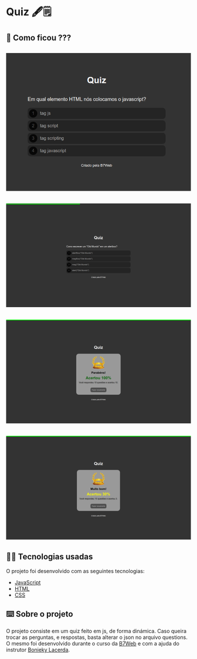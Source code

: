 # Quiz 🖋️🗒️

## 👀 Como ficou ???

<img src="./img/quiz.png" width="600px"></img>
----------
<img src="./img/quiz1.png" width="600px"></img>
----------
<img src="./img/quiz2.png" width="600px"></img>
----------
<img src="./img/quiz3.png" width="600px"></img>
----------

## 🧑‍💻 Tecnologias usadas

O projeto foi desenvolvido com as seguintes tecnologias:
- [JavaScript](https://developer.mozilla.org/pt-BR/docs/Web/JavaScript)
- [HTML](https://www.w3schools.com/html/)
- [CSS](https://www.w3schools.com/css/)

## ⌨️ Sobre o projeto

O projeto consiste em um quiz feito em js, de forma dinámica. Caso queira trocar as perguntas, e respostas, basta alterar o json no arquivo questions. O mesmo foi desenvolvido durante o curso da [B7Web](https://b7web.com.br/fullstack/?ref=I24108426I) e com a ajuda do instrutor [Bonieky Lacerda](https://www.instagram.com/bonieky/).
